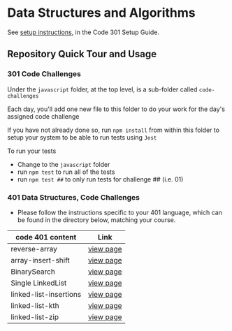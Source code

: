 # Data Structures and Algorithms

See [setup instructions](https://codefellows.github.io/setup-guide/code-301/3-code-challenges), in the Code 301 Setup Guide.

## Repository Quick Tour and Usage

### 301 Code Challenges

Under the `javascript` folder, at the top level, is a sub-folder called `code-challenges`

Each day, you'll add one new file to this folder to do your work for the day's assigned code challenge

If you have not already done so, run `npm install` from within this folder to setup your system to be able to run tests using `Jest`

To run your tests

- Change to the `javascript` folder
- run `npm test` to run all of the tests
- run `npm test ##` to only run tests for challenge ## (i.e. 01)

### 401 Data Structures, Code Challenges

- Please follow the instructions specific to your 401 language, which can be found in the directory below, matching your course.


| code 401 content         | Link                                                                              |
| ------------------------ | --------------------------------------------------------------------------------- |
| reverse-array| [view page](python/code_challenges/array-reverse/array-reverse.md) |
| array-insert-shift| [view page](whiteBord/README.md) |
| BinarySearch| [view page](python/code_challenges/BinarySearch/BinarySearch.md) |
| Single LinkedList| [view page](python/README.md) |
| linked-list-insertions| [view page](python/code_challenges/Code_Challenge06.md) |
| linked-list-kth| [view page](python/code_challenges/Code_Challenge07.md) |
| linked-list-zip| [view page](python/code_challenges/Code_Challenge08.md) |



